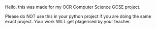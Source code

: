 Hello, this was made for my OCR Computer Science GCSE project.

Please do NOT use this in your python project if you are doing the same exact project. Your work WILL get plagerised by your teacher.
